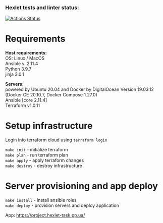### Hexlet tests and linter status:
[![Actions Status](https://github.com/brovikov/devops-for-programmers-project-lvl3/workflows/hexlet-check/badge.svg)](https://github.com/brovikov/devops-for-programmers-project-lvl3/actions)
   
# Requirements  
  
**Host requirements:**  
OS: Linux / MacOS  
Ansible v. 2.11.4  
Python 3.9.7  
jinja 3.0.1  
  
**Servers:**  
powered by Ubuntu 20.04 and Docker
by DigitalOcean Version 19.03.12 (Docker CE 20.10.7, Docker Compose 1.27.0)  
Ansible [core 2.11.4]  
Terraform v1.0.11  

# Setup infrastructure
  
Login into terraform cloud using `terraform login`

`make init` - initialize terraform   
`make plan` - run terraform plan   
`make apply` - apply terraform changes   
`make destroy` - destroy infrastructure

# Server provisioning and app deploy
  
`make install` - install ansible roles  
`make deploy` - provision servers and deploy application  
  
  
App: https://project.hexlet-task.pp.ua/
